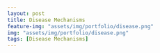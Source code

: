 ```yaml
---
layout: post
title: Disease Mechanisms
feature-img: "assets/img/portfolio/disease.png"
img: "assets/img/portfolio/disease.png"
tags: [Disease Mechanisms]
---
```



